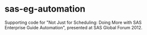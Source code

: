 # sas-eg-automation
Supporting code for "Not Just for Scheduling: Doing More with SAS Enterprise Guide Automation", presented at SAS Global Forum 2012.
